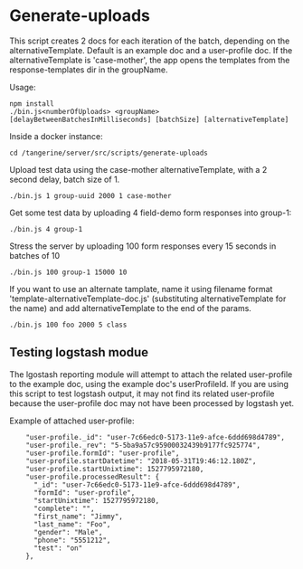 # Generate-uploads

This script creates 2 docs for each iteration of the batch, depending on the alternativeTemplate. Default is an example doc and a user-profile doc. 
If the alternativeTemplate is 'case-mother', the app opens the templates from the response-templates dir in the groupName. 

Usage:
```
npm install
./bin.js<numberOfUploads> <groupName> [delayBetweenBatchesInMilliseconds] [batchSize] [alternativeTemplate]
```

Inside a docker instance:

```
cd /tangerine/server/src/scripts/generate-uploads
```

Upload test data using the case-mother alternativeTemplate, with a 2 second delay, batch size of 1.

```
./bin.js 1 group-uuid 2000 1 case-mother
```

Get some test data by uploading 4 field-demo form responses into group-1:
```
./bin.js 4 group-1
```

Stress the server by uploading 100 form responses every 15 seconds in batches of 10
```
./bin.js 100 group-1 15000 10
```

If you want to use an alternate tamplate, name it using filename format 'template-alternativeTemplate-doc.js'
(substituting alternativeTemplate for the name) and add alternativeTemplate to the end of the params.
```
./bin.js 100 foo 2000 5 class
```

## Testing logstash modue


The lgostash reporting module will attempt to attach the related user-profile to the example doc, using the example doc's userProfileId. 
If you are using this script to test logstash output, it may not find its related user-profile because the user-profile doc may not 
have been processed by logstash yet. 

Example of attached user-profile:

```
    "user-profile._id": "user-7c66edc0-5173-11e9-afce-6ddd698d4789",
    "user-profile._rev": "5-5ba9a57c95900032439b9177fc925774",
    "user-profile.formId": "user-profile",
    "user-profile.startDatetime": "2018-05-31T19:46:12.180Z",
    "user-profile.startUnixtime": 1527795972180,
    "user-profile.processedResult": {
      "_id": "user-7c66edc0-5173-11e9-afce-6ddd698d4789",
      "formId": "user-profile",
      "startUnixtime": 1527795972180,
      "complete": "",
      "first_name": "Jimmy",
      "last_name": "Foo",
      "gender": "Male",
      "phone": "5551212",
      "test": "on"
    },
```


